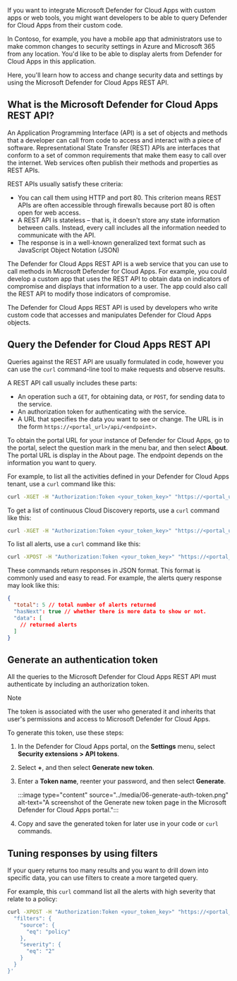 If you want to integrate Microsoft Defender for Cloud Apps with custom apps or web tools, you might want developers to be able to query Defender for Cloud Apps from their custom code.

In Contoso, for example, you have a mobile app that administrators use to make common changes to security settings in Azure and Microsoft 365 from any location. You'd like to be able to display alerts from Defender for Cloud Apps in this application.

Here, you'll learn how to access and change security data and settings by using the Microsoft Defender for Cloud Apps REST API.

## What is the Microsoft Defender for Cloud Apps REST API?

An Application Programming Interface (API) is a set of objects and methods that a developer can call from code to access and interact with a piece of software. Representational State Transfer (REST) APIs are interfaces that conform to a set of common requirements that make them easy to call over the internet. Web services often publish their methods and properties as REST APIs.

REST APIs usually satisfy these criteria:

- You can call them using HTTP and port 80. This criterion means REST APIs are often accessible through firewalls because port 80 is often open for web access.
- A REST API is stateless – that is, it doesn't store any state information between calls. Instead, every call includes all the information needed to communicate with the API.
- The response is in a well-known generalized text format such as JavaScript Object Notation (JSON)

The Defender for Cloud Apps REST API is a web service that you can use to call methods in Microsoft Defender for Cloud Apps. For example, you could develop a custom app that uses the REST API to obtain data on indicators of compromise and displays that information to a user. The app could also call the REST API to modify those indicators of compromise.

The Defender for Cloud Apps REST API is used by developers who write custom code that accesses and manipulates Defender for Cloud Apps objects.

## Query the Defender for Cloud Apps REST API

Queries against the REST API are usually formulated in code, however you can use the `curl` command-line tool to make requests and observe results.

A REST API call usually includes these parts:

- An operation such a `GET`, for obtaining data, or `POST`, for sending data to the service.
- An authorization token for authenticating with the service.
- A URL that specifies the data you want to see or change. The URL is in the form `https://<portal_url>/api/<endpoint>`.

To obtain the portal URL for your instance of Defender for Cloud Apps, go to the portal, select the question mark in the menu bar, and then select **About**. The portal URL is display in the About page. The endpoint depends on the information you want to query.

For example, to list all the activities defined in your Defender for Cloud Apps tenant, use a `curl` command like this:

```bash
curl -XGET -H "Authorization:Token <your_token_key>" "https://<portal_url>/api/v1/activites"
```

To get a list of continuous Cloud Discovery reports, use a `curl` command like this:

```bash
curl -XGET -H "Authorization:Token <your_token_key>" "https://<portal_url>/api/discovery/streams/"
```

To list all alerts, use a `curl` command like this:

```bash
curl -XPOST -H "Authorization:Token <your_token_key>" "https://<portal_url>/api/v1/alerts/"
```

These commands return responses in JSON format. This format is commonly used and easy to read. For example, the alerts query response may look like this:

```json
{
  "total": 5 // total number of alerts returned
  "hasNext": true // whether there is more data to show or not.
  "data": [
    // returned alerts
  ]
}
```

## Generate an authentication token

All the queries to the Microsoft Defender for Cloud Apps REST API must authenticate by including an authorization token.

> [!NOTE]
> The token is associated with the user who generated it and inherits that user's permissions and access to Microsoft Defender for Cloud Apps.

To generate this token, use these steps:

1. In the Defender for Cloud Apps portal, on the **Settings** menu, select **Security extensions > API tokens**.
1. Select **+**, and then select **Generate new token**.
1. Enter a **Token name**, reenter your password, and then select **Generate**.

   :::image type="content" source="../media/06-generate-auth-token.png" alt-text="A screenshot of the Generate new token page in the Microsoft Defender for Cloud Apps portal.":::

1. Copy and save the generated token for later use in your code or `curl` commands.

## Tuning responses by using filters

If your query returns too many results and you want to drill down into specific data, you can use filters to create a more targeted query.

For example, this `curl` command list all the alerts with high severity that relate to a policy:

```bash
curl -XPOST -H "Authorization:Token <your_token_key>" "https://<portal_url>/api/v1/alerts/" -d '{
  "filters": {
    "source": {
      "eq": "policy"
    },
    "severity": {
      "eq": "2"
    }
  }
}'
```
